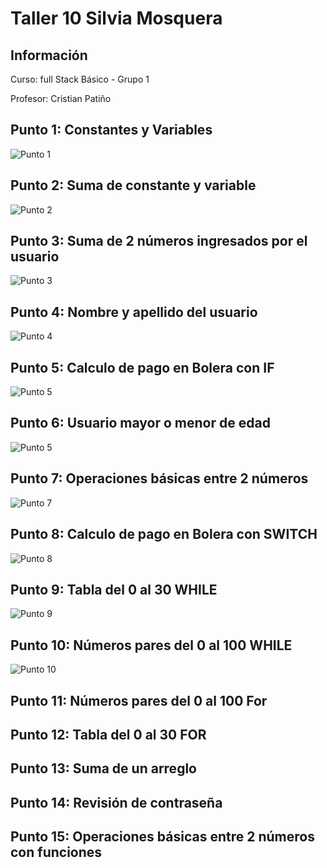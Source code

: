 <h1>Taller 10 Silvia Mosquera </h1>

<h2> Información</h2>
<p>Curso: full Stack Básico - Grupo 1 </p>
<p>Profesor: Cristian Patiño</p>

<h2> Punto 1: Constantes y Variables</h2>
<img src="./public/images/punto 1.png" alt="Punto 1">

<h2> Punto 2: Suma de constante y variable</h2>
<img src="./public/images/punto 2.png" alt="Punto 2">

<h2> Punto 3: Suma de 2 números ingresados por el usuario</h2>
<img src="./public/images/punto 3.png" alt="Punto 3">

<h2> Punto 4: Nombre y apellido del usuario</h2>
<img src="./public/images/punto 4.png" alt="Punto 4">

<h2> Punto 5: Calculo de pago en Bolera con IF</h2>
<img src="./public/images/punto 5.png" alt="Punto 5">

<h2> Punto 6: Usuario mayor o menor de edad</h2>
<img src="./public/images/punto 6.png" alt="Punto 5">

<h2> Punto 7: Operaciones básicas entre 2 números</h2>
<img src="./public/images/punto 7.png" alt="Punto 7">

<h2> Punto 8: Calculo de pago en Bolera con SWITCH</h2>
<img src="./public/images/punto 8.png" alt="Punto 8">

<h2> Punto 9: Tabla del 0 al 30 WHILE</h2>
<img src="./public/images/punto 9.png" alt="Punto 9">

<h2> Punto 10: Números pares del 0 al 100 WHILE</h2>
<img src="./public/images/punto 10.png" alt="Punto 10">

<h2> Punto 11: Números pares del 0 al 100 For</h2>

<h2> Punto 12: Tabla del 0 al 30 FOR</h2>

<h2> Punto 13: Suma de un arreglo</h2>

<h2> Punto 14: Revisión de contraseña</h2>

<h2> Punto 15: Operaciones básicas entre 2 números con funciones</h2>